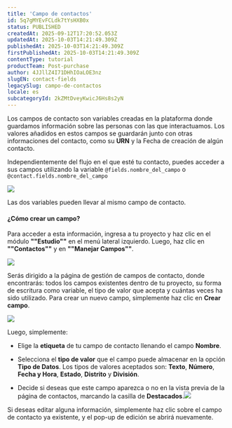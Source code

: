 ```yaml
---
title: 'Campo de contactos'
id: 5q7gMYEvFCLdk7tYsHXB0x
status: PUBLISHED
createdAt: 2025-09-12T17:20:52.053Z
updatedAt: 2025-10-03T14:21:49.309Z
publishedAt: 2025-10-03T14:21:49.309Z
firstPublishedAt: 2025-10-03T14:21:49.309Z
contentType: tutorial
productTeam: Post-purchase
author: 4JJllZ4I71DHhIOaLOE3nz
slugEN: contact-fields
legacySlug: campo-de-contactos
locale: es
subcategoryId: 2kZMtDveyKwicJ6Hs8s2yN
---
```


Los campos de contacto son variables creadas en la plataforma donde guardamos información sobre las personas con las que interactuamos. Los valores añadidos en estos campos se guardarán junto con otras informaciones del contacto, como su **URN** y la Fecha de creación de algún contacto.

Independientemente del flujo en el que esté tu contacto, puedes acceder a sus campos utilizando la variable `@fields.nombre_del_campo` o `@contact.fields.nombre_del_campo`

![](https://cdn.statically.io/gh/vtexdocs/help-center-content/refs/heads/main/docs/es/tutorials/weni-by-vtex/estúdio/campo-de-contactos_1.png)

Las dos variables pueden llevar al mismo campo de contacto.

#### **¿Cómo crear un campo?**

Para acceder a esta información, ingresa a tu proyecto y haz clic en el módulo **""Estudio""** en el menú lateral izquierdo. Luego, haz clic en **""Contactos""** y en **""Manejar Campos""**.

![](https://cdn.statically.io/gh/vtexdocs/help-center-content/refs/heads/main/docs/es/tutorials/weni-by-vtex/estúdio/campo-de-contactos_2.png)

Serás dirigido a la página de gestión de campos de contacto, donde encontrarás: todos los campos existentes dentro de tu proyecto, su forma de escritura como variable, el tipo de valor que acepta y cuántas veces ha sido utilizado. Para crear un nuevo campo, simplemente haz clic en **Crear campo**.

![](https://cdn.statically.io/gh/vtexdocs/help-center-content/refs/heads/main/docs/es/tutorials/weni-by-vtex/estúdio/campo-de-contactos_3.png)

Luego, simplemente:

-    Elige la **etiqueta** de tu campo de contacto llenando el campo **Nombre**.

-  Selecciona el **tipo de valor** que el campo puede almacenar en la opción **Tipo de Datos**. Los tipos de valores aceptados son: **Texto**, **Número**, **Fecha y Hora**, **Estado**, **Distrito** y **División**.

-  Decide si deseas que este campo aparezca o no en la vista previa de la página de contactos, marcando la casilla de **Destacados**.![](https://cdn.statically.io/gh/vtexdocs/help-center-content/refs/heads/main/docs/es/tutorials/weni-by-vtex/estúdio/campo-de-contactos_4.png)

Si deseas editar alguna información, simplemente haz clic sobre el campo de contacto ya existente, y el pop-up de edición se abrirá nuevamente.
